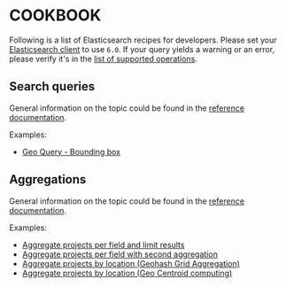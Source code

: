 # COOKBOOK

Following is a list of Elasticsearch recipes for developers. Please set your [Elasticsearch client](https://www.elastic.co/guide/en/elasticsearch/client/index.html) to use `6.0`. If your query yields a warning or an error, please verify it's in the [list of supported operations](https://docs.aws.amazon.com/elasticsearch-service/latest/developerguide/aes-supported-es-operations.html#es_version_6_0).

## Search queries

General information on the topic could be found in the [reference documentation](https://www.elastic.co/guide/en/elasticsearch/reference/6.0/query-dsl.html).

Examples:

- [Geo Query - Bounding box](./search/geo-query-bounding-box.md)

## Aggregations

General information on the topic could be found in the [reference documentation](https://www.elastic.co/guide/en/elasticsearch/reference/6.0/search-aggregations.html).

Examples:

- [Aggregate projects per field and limit results](./aggregation/projects-by-field-with-limit.md)
- [Aggregate projects per field with second aggregation](./aggregation/projects-by-field-with-second-aggregation-on-buckets.md)
- [Aggregate projects by location (Geohash Grid Aggregation)](./aggregation/projects-aggregation-by-location-geohash.md)
- [Aggregate projects by location (Geo Centroid computing)](./aggregation/projects-aggregation-by-country-code.md)
